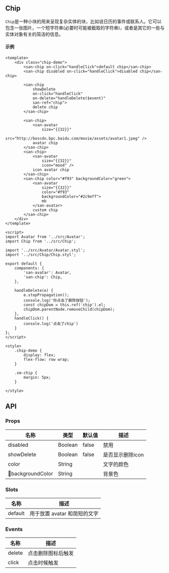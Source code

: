 
## Chip

`Chip`是一种小块的用来呈现复杂实体的块，比如说日历的事件或联系人。它可以包含一张图片，一个短字符串(必要时可能被截取的字符串)，或者是其它的一些与实体对象有关的简洁的信息。

#### 示例

```san Chip
<template>
    <div class="chip-demo">
        <san-chip on-click="handleClick">default chip</san-chip>
        <san-chip disabled on-click="handleClick">disabled chip</san-chip>

        <san-chip
            showDelete
            on-click="handleClick"
            on-delete="handleDelete($event)"
            san-ref="chip">
            delete chip
        </san-chip>

        <san-chip>
            <san-avatar
                size="{{32}}"
                src="http://boscdn.bpc.baidu.com/movie/assets/avatar1.jpeg" />
            avatar chip
        </san-chip>
        <san-chip>
            <san-avatar
                size="{{32}}"
                icon="mood" />
            icon avatar chip
        </san-chip>
        <san-chip color="#f93" backgroundColor="green">
            <san-avatar
                size="{{32}}"
                color="#f93"
                backgroundColor="#2c9eff">
                mb
            </san-avatar>
            custom chip
        </san-chip>
    </div>
</template>

<script>
import Avatar from '../src/Avatar';
import Chip from '../src/Chip';

import '../src/Avatar/Avatar.styl';
import '../src/Chip/Chip.styl';

export default {
    components: {
        'san-avatar': Avatar,
        'san-chip': Chip,
    },

    handleDelete(e) {
        e.stopPropagation();
        console.log('你点击了删除按钮');
        const chipDom = this.ref('chip').el;
        chipDom.parentNode.removeChild(chipDom);
    },
    handleClick() {
        console.log('点击了chip')
    }
};
</script>

<style>
    .chip-demo {
        display: flex;
        flex-flow: row wrap;
    }

    .sm-chip {
        margin: 5px;
    }

</style>
```

## API

### Props

| 名称 | 类型 | 默认值 | 描述|
| --- | --- | --- | --- |
| disabled | Boolean | false | 禁用 |
| showDelete | Boolean | false | 是否显示删除icon |
| color | String |  | 文字的颜色 |
| backgroundColor | String |  | 背景色 |

### Slots

| 名称 | 描述|
| --- |   --- |
| default |   用于放置 avatar 和简短的文字 |

### Events

| 名称 | 描述|
| --- |   --- |
| delete |   点击删除图标后触发 |
| click |   点击时候触发 |
